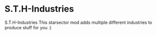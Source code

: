 # S.T.H-Industries
S.T.H-Industries
This starsector mod adds multiple different industries to produce stuff for you :)
